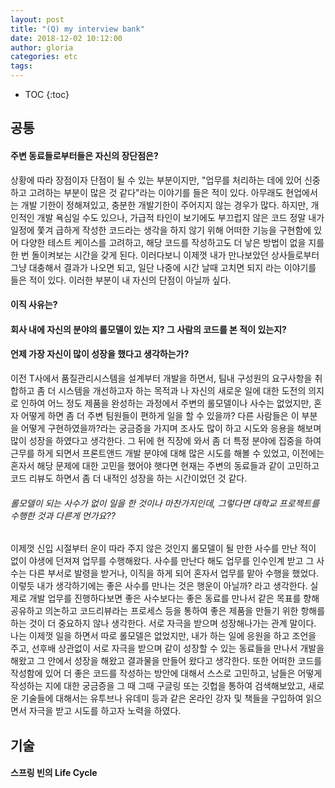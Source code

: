 ```yaml
---
layout: post
title: "(Q) my interview bank"
date: 2018-12-02 10:12:00
author: gloria
categories: etc
tags:
---
```


* TOC
{:toc}

## 공통
#### 주변 동료들로부터들은 자신의 장단점은?
상황에 따라 장점이자 단점이 될 수 있는 부분이지만, "업무를 처리하는 데에 있어 신중하고 고려하는 부분이 많은 것 같다"라는 이야기를 들은 적이 있다. 아무래도 현업에서는 개발 기한이 정해져있고, 충분한 개발기한이 주어지지 않는 경우가 많다. 하지만, 개인적인 개발 욕심일 수도 있으나, 가급적 타인이 보기에도 부끄럽지 않은 코드 정말 내가 일정에 쫓겨 급하게 작성한 코드라는 생각을 하지 않기 위해 어떠한 기능을 구현함에 있어 다양한 테스트 케이스를 고려하고, 해당 코드를 작성하고도 더 낳은 방법이 없을 지를 한 번 돌이켜보는 시간을 갖게 된다.
이러다보니 이제껏 내가 만나보았던 상사들로부터 그냥 대충해서 결과가 나오면 되고, 일단 나중에 시간 날때 고치면 되지 라는 이야기를 들은 적이 있다. 이러한 부분이 내 자신의 단점이 아닐까 싶다.



#### 이직 사유는?



#### 회사 내에 자신의 분야의 롤모델이 있는 지? 그 사람의 코드를 본 적이 있는지?



#### 언제 가장 자신이 많이 성장을 했다고 생각하는가?
이전 T사에서 품질관리시스템을 설계부터 개발을 하면서, 팀내 구성원의 요구사항을 취합하고 좀 더 시스템을 개선하고자 하는 목적과 나 자신의 새로운 일에 대한 도전의 의지로 인하여 어느 정도 제품을 완성하는 과정에서 주변의 롤모델이나 사수는 없었지만, 혼자 어떻게 하면 좀 더 주변 팀원들이 편하게 일을 할 수 있을까? 다른 사람들은 이 부분을 어떻게 구현하였을까?라는 궁금증을 가지며 조사도 많이 하고 시도와 응용을 해보며 많이 성장을 하였다고 생각한다. 그 뒤에 현 직장에 와서 좀 더 특정 분야에 집중을 하여 근무를 하게 되면서 프론트앤드 개발 분야에 대해 많은 시도를 해볼 수 있었고, 이전에는 혼자서 해당 문제에 대한 고민을 했어야 햇다면 현재는 주변의 동료들과 같이 고민하고 코드 리뷰도 하면서 좀 더 내적인 성장을 하는 시간이었던 것 같다.


###### 롤모델이 되는 사수가 없이 일을 한 것이나 마찬가지인데, 그렇다면 대학교 프로젝트를 수행한 것과 다른게 먼가요??
이제껏 신입 시절부터 운이 따라 주지 않은 것인지 롤모델이 될 만한 사수를 만난 적이 없이 야생에 던져져 업무를 수행해왔다. 사수를 만난다 해도 업무를 인수인계 받고 그 사수는 다른 부서로 발령을 받거나, 이직을 하게 되어 혼자서 업무를 맡아 수행을 했었다. 이렇듯 내가 생각하기에는 좋은 사수를 만나는 것은 행운이 아닐까? 라고 생각한다.
실제로 개발 업무를 진행하다보면 좋은 사수보다는 좋은 동료를 만나서 같은 목표를 향해 공유하고 의논하고 코드리뷰라는 프로세스 등을 통하여  좋은 제품을 만들기 위한 항해를 하는 것이 더 중요하지 않나 생각한다. 서로 자극을 받으며 성장해나가는 관계 말이다. 
나는 이제껏 일을 하면서 따로 롤모델은 없었지만, 내가 하는 일에 응원을 하고 조언을 주고, 선후배 상관없이 서로 자극을 받으며 같이 성장할 수 있는 동료들을 만나서 개발을 해왔고 그 안에서 성장을 해왔고 결과물을 만들어 왔다고 생각한다.
또한 어떠한 코드를 작성함에 있어 더 좋은 코드를 작성하는 방안에 대해서 스스로 고민하고, 남들은 어떻게 작성하는 지에 대한 궁금증을 그 때 그때 구글링 또는 깃헙을 통하여 검색해보았고, 새로운 기술들에 대해서는 유투브나 유데미 등과 같은 온라인 강자 및 책들을 구입하여 읽으면서 자극을 받고 시도를 하고자 노력을 하였다.



## 기술
#### 스프링 빈의 Life Cycle



